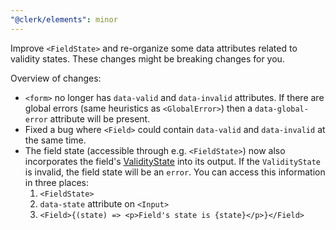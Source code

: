 ```yaml
---
"@clerk/elements": minor
---
```


Improve `<FieldState>` and re-organize some data attributes related to validity states. These changes might be breaking changes for you.

Overview of changes:

- `<form>` no longer has `data-valid` and `data-invalid` attributes. If there are global errors (same heuristics as `<GlobalError>`) then a `data-global-error` attribute will be present.
- Fixed a bug where `<Field>` could contain `data-valid` and `data-invalid` at the same time.
- The field state (accessible through e.g. `<FieldState>`) now also incorporates the field's [ValidityState](https://developer.mozilla.org/en-US/docs/Web/API/ValidityState) into its output. If the `ValidityState` is invalid, the field state will be an `error`. You can access this information in three places:
  1. `<FieldState>`
  2. `data-state` attribute on `<Input>`
  3. `<Field>{(state) => <p>Field's state is {state}</p>}</Field>`
